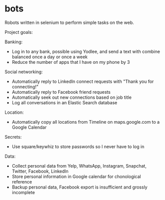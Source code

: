 # bots
Robots written in selenium to perform simple tasks on the web.

Project goals:

Banking:
* Log in to any bank, possible using Yodlee, and send a text with combine balanced once a day or once a week
* Reduce the number of apps that I have on my phone by 3

Social networking:
* Automatically reply to LinkedIn connect requests with "Thank you for connecting!"
* Automatically reply to Facebook friend requests
* Automatically seek out new connections based on job title
* Log all conversations in an Elastic Search database

Location:
* Automatically copy all locations from Timeline on maps.google.com to a Google Calendar

Secrets:
* Use square/keywhiz to store passwords so I never have to log in

Data:
* Collect personal data from Yelp, WhatsApp, Instagram, Snapchat, Twitter, Facebook, LinkedIn
* Store personal information in Google calendar for chonological reference
* Backup personal data, Facebook export is insufficient and grossly incomplete



